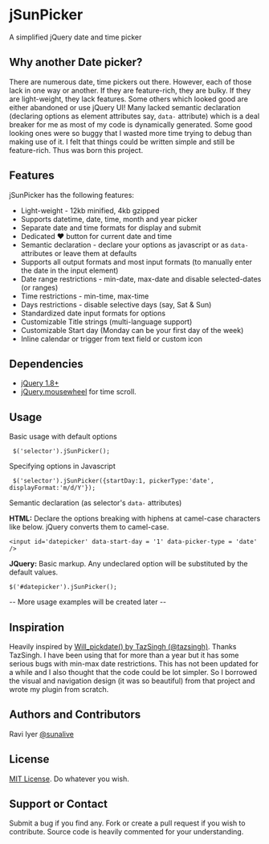 # jSunPicker
A simplified jQuery date and time picker

## Why another Date picker?
There are numerous date, time pickers out there. However, each of those lack in one way or another. If they are feature-rich, they are bulky. If they are light-weight, they lack features. Some others which looked good are either abandoned or use jQuery UI!  Many lacked semantic declaration (declaring options as element attributes say, `data-` attribute) which is a deal breaker for me as most of my code is dynamically generated. Some good looking ones were so buggy that I wasted more time trying to debug than making use of it. I felt that things could be written simple and still be feature-rich. Thus was born this project.

## Features
jSunPicker has the following features:
* Light-weight - 12kb minified, 4kb gzipped
* Supports datetime, date, time, month and year picker
* Separate date and time formats for display and submit
* Dedicated &hearts; button for current date and time
* Semantic declaration - declare your options as javascript or as `data-` attributes or leave them at defaults
* Supports all output formats and most input formats (to manually enter the date in the input element)
* Date range restrictions - min-date, max-date and disable selected-dates (or ranges)
* Time restrictions - min-time, max-time
* Days restrictions - disable selective days (say, Sat & Sun)
* Standardized date input formats for options 
* Customizable Title strings (multi-language support)
* Customizable Start day (Monday can be your first day of the week)
* Inline calendar or trigger from text field or custom icon

## Dependencies
* [jQuery 1.8+](http://jquery.com/download/) 
* [jQuery.mousewheel](https://github.com/brandonaaron/jquery-mousewheel) for time scroll.

## Usage
Basic usage with default options

     $('selector').jSunPicker();

Specifying options in Javascript

     $('selector').jSunPicker({startDay:1, pickerType:'date', displayFormat:'m/d/Y'});

Semantic declaration (as selector's `data-` attributes)

**HTML:** Declare the options breaking with hiphens at camel-case characters like below. jQuery converts them to camel-case.

    <input id='datepicker' data-start-day = '1' data-picker-type = 'date' />

**JQuery:** Basic markup.  Any undeclared option will be substituted by the default values.

    $('#datepicker').jSunPicker();


-- More usage examples will be created later -- 

## Inspiration
Heavily inspired by [Will_pickdate() by TazSingh (@tazsingh)](http://tazsingh.github.io/will_pickdate/). Thanks TazSingh. I have been using that for more than a year but it has some serious bugs with min-max date restrictions. This has not been updated for a while and I also thought that the code could be lot simpler. So I borrowed the visual and navigation design (it was so beautiful) from that project and wrote my plugin from scratch.

## Authors and Contributors
Ravi Iyer [@sunalive](https://www.github.com/sunalive/)

## License
[MIT License](https://tldrlegal.com/license/mit-license). Do whatever you wish.

## Support or Contact
Submit a bug if you find any. Fork or create a pull request if you wish to contribute.  Source code is heavily commented for your understanding.
